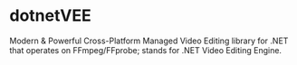 # dotnetVEE
Modern &amp; Powerful Cross-Platform Managed Video Editing library for .NET that operates on FFmpeg/FFprobe; stands for .NET Video Editing Engine.
